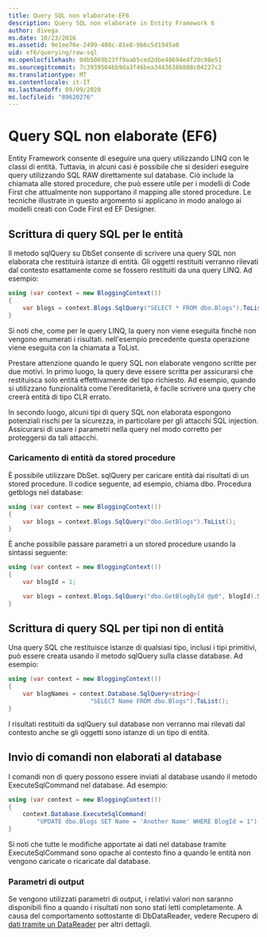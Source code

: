 ```yaml
---
title: Query SQL non elaborate-EF6
description: Query SQL non elaborate in Entity Framework 6
author: divega
ms.date: 10/23/2016
ms.assetid: 9e1ee76e-2499-408c-81e8-9b6c5d1945a0
uid: ef6/querying/raw-sql
ms.openlocfilehash: 0db5069b23ff9aa65ced2dbe48694e4f20c98e51
ms.sourcegitcommit: 7c3939504bb9da3f46bea3443638b808c04227c2
ms.translationtype: MT
ms.contentlocale: it-IT
ms.lasthandoff: 09/09/2020
ms.locfileid: "89620276"
---
```

# <a name="raw-sql-queries-ef6"></a>Query SQL non elaborate (EF6)

Entity Framework consente di eseguire una query utilizzando LINQ con le classi di entità. Tuttavia, in alcuni casi è possibile che si desideri eseguire query utilizzando SQL RAW direttamente sul database. Ciò include la chiamata alle stored procedure, che può essere utile per i modelli di Code First che attualmente non supportano il mapping alle stored procedure. Le tecniche illustrate in questo argomento si applicano in modo analogo ai modelli creati con Code First ed EF Designer.  

## <a name="writing-sql-queries-for-entities"></a>Scrittura di query SQL per le entità  

Il metodo sqlQuery su DbSet consente di scrivere una query SQL non elaborata che restituirà istanze di entità. Gli oggetti restituiti verranno rilevati dal contesto esattamente come se fossero restituiti da una query LINQ. Ad esempio:  

``` csharp  
using (var context = new BloggingContext())
{
    var blogs = context.Blogs.SqlQuery("SELECT * FROM dbo.Blogs").ToList();
}
```  

Si noti che, come per le query LINQ, la query non viene eseguita finché non vengono enumerati i risultati. nell'esempio precedente questa operazione viene eseguita con la chiamata a ToList.  

Prestare attenzione quando le query SQL non elaborate vengono scritte per due motivi. In primo luogo, la query deve essere scritta per assicurarsi che restituisca solo entità effettivamente del tipo richiesto. Ad esempio, quando si utilizzano funzionalità come l'ereditarietà, è facile scrivere una query che creerà entità di tipo CLR errato.  

In secondo luogo, alcuni tipi di query SQL non elaborata espongono potenziali rischi per la sicurezza, in particolare per gli attacchi SQL injection. Assicurarsi di usare i parametri nella query nel modo corretto per proteggersi da tali attacchi.  

### <a name="loading-entities-from-stored-procedures"></a>Caricamento di entità da stored procedure  

È possibile utilizzare DbSet. sqlQuery per caricare entità dai risultati di un stored procedure. Il codice seguente, ad esempio, chiama dbo. Procedura getblogs nel database:  

``` csharp
using (var context = new BloggingContext())
{
    var blogs = context.Blogs.SqlQuery("dbo.GetBlogs").ToList();
}
```  

È anche possibile passare parametri a un stored procedure usando la sintassi seguente:  

``` csharp
using (var context = new BloggingContext())
{
    var blogId = 1;

    var blogs = context.Blogs.SqlQuery("dbo.GetBlogById @p0", blogId).Single();
}
```  

## <a name="writing-sql-queries-for-non-entity-types"></a>Scrittura di query SQL per tipi non di entità  

Una query SQL che restituisce istanze di qualsiasi tipo, inclusi i tipi primitivi, può essere creata usando il metodo sqlQuery sulla classe database. Ad esempio:  

``` csharp
using (var context = new BloggingContext())
{
    var blogNames = context.Database.SqlQuery<string>(
                       "SELECT Name FROM dbo.Blogs").ToList();
}
```  

I risultati restituiti da sqlQuery sul database non verranno mai rilevati dal contesto anche se gli oggetti sono istanze di un tipo di entità.  

## <a name="sending-raw-commands-to-the-database"></a>Invio di comandi non elaborati al database  

I comandi non di query possono essere inviati al database usando il metodo ExecuteSqlCommand nel database. Ad esempio:  

``` csharp
using (var context = new BloggingContext())
{
    context.Database.ExecuteSqlCommand(
        "UPDATE dbo.Blogs SET Name = 'Another Name' WHERE BlogId = 1");
}
```  

Si noti che tutte le modifiche apportate ai dati nel database tramite ExecuteSqlCommand sono opache al contesto fino a quando le entità non vengono caricate o ricaricate dal database.  

### <a name="output-parameters"></a>Parametri di output  

Se vengono utilizzati parametri di output, i relativi valori non saranno disponibili fino a quando i risultati non sono stati letti completamente. A causa del comportamento sottostante di DbDataReader, vedere Recupero di [dati tramite un DataReader](https://go.microsoft.com/fwlink/?LinkID=398589) per altri dettagli.  
